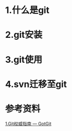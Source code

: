 
# 1.什么是git
# 2.git安装
# 3.git使用
# 4.svn迁移至git
# 参考资料
[1.Git权威指南 — GotGit  ](http://www.worldhello.net/gotgit/#git)
